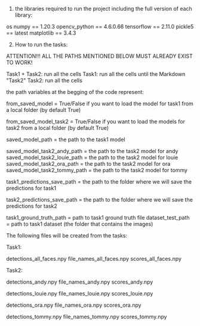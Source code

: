 1. the libraries required to run the project including the full version of each library:

os
numpy == 1.20.3
opencv_python == 4.6.0.66
tensorflow == 2.11.0
pickle5 == latest
matplotlib == 3.4.3

2. How to run the tasks:


ATTENTION!!! ALL THE PATHS MENTIONED BELOW MUST ALREADY EXIST TO WORK!

Task1 + Task2: run all the cells
Task1: run all the cells until the Markdown "Task2"
Task2: run all the cells

the path variables at the begging of the code represent:

from_saved_model = True/False if you want to load the model for task1 from a local folder (by default True)

from_saved_model_task2 = True/False if you want to load the models for task2 from a local folder (by default True)

saved_model_path = the path to the task1 model

saved_model_task2_andy_path = the path to the task2 model for andy
saved_model_task2_louie_path = the path to the task2 model for louie
saved_model_task2_ora_path = the path to the task2 model for ora
saved_model_task2_tommy_path = the path to the task2 model for tommy

task1_predictions_save_path = the path to the folder where we will save the predictions for task1

task2_predictions_save_path = the path to the folder where we will save the predictions for task2

task1_ground_truth_path = path to task1 ground truth file
dataset_test_path = path to task1 dataset (the folder that contains the images)

The following files will be created from the tasks:

Task1:

detections_all_faces.npy
file_names_all_faces.npy
scores_all_faces.npy

Task2:

detections_andy.npy
file_names_andy.npy
scores_andy.npy

detections_louie.npy
file_names_louie.npy
scores_louie.npy

detections_ora.npy
file_names_ora.npy
scores_ora.npy

detections_tommy.npy
file_names_tommy.npy
scores_tommy.npy
